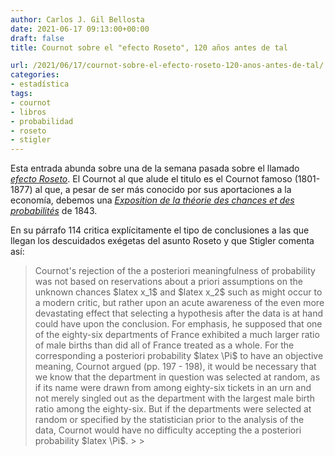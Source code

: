 ```yaml
---
author: Carlos J. Gil Bellosta
date: 2021-06-17 09:13:00+00:00
draft: false
title: Cournot sobre el "efecto Roseto", 120 años antes de tal

url: /2021/06/17/cournot-sobre-el-efecto-roseto-120-anos-antes-de-tal/
categories:
- estadística
tags:
- cournot
- libros
- probabilidad
- roseto
- stigler
---
```





Esta entrada abunda sobre una de la semana pasada sobre el llamado _[efecto Roseto](https://www.datanalytics.com/2021/06/08/sobre-el-llamado-efecto-roseto/)_. El Cournot al que alude el titulo es el Cournot famoso (1801-1877) al que, a pesar de ser más conocido por sus aportaciones a la economía, debemos una _[Exposition de la théorie des chances et des probabilités](https://arxiv.org/pdf/1902.02781.pdf)_ de 1843.







En su párrafo 114 critica explícitamente el tipo de conclusiones a las que llegan los descuidados exégetas del asunto Roseto y que Stigler comenta así:







<blockquote>Cournot's rejection of the a posteriori meaningfulness of probability was not based on reservations about a priori assumptions on the unknown chances $latex x_1$ and $latex x_2$ such as might occur to a modern critic, but rather upon an acute awareness of the even more devastating effect that selecting a hypothesis after the data is at hand could have upon the conclusion. For emphasis, he supposed that one of the eighty-six departments of France exhibited a much larger ratio of male births than did all of France treated as a whole. For the corresponding a posteriori probability $latex \Pi$ to have an objective meaning, Cournot argued (pp. 197 - 198), it would be necessary that we know that the department in question was selected at random, as if its name were drawn from among eighty-six tickets in an urn and not merely singled out as the department with the largest male birth ratio among the eighty-six. But if the departments were selected at random or specified by the statistician prior to the analysis of the data, Cournot would have no difficulty accepting the a posteriori probability $latex \Pi$.
>
> </blockquote>



